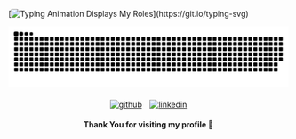 [![Typing Animation Displays My Roles](https://readme-typing-svg.herokuapp.com?color=674188&lines=Hello+I'm+Zeynep;Welcome+to+my+Github+profile;)](https://git.io/typing-svg)
<p align="center">
   

<div align="center">
  <a href="https://1999azzar.github.io/1999AZZAR/">
  <img  src="https://github.com/1999AZZAR/1999AZZAR/blob/main/resources/img/grid-snake.svg"
       alt="snake" /></a>
</div>


<p align="center">
	<a href="https://github.com/zeynepgulerizm" ><img alt="github" width="10%" style="padding:5px" src="https://img.icons8.com/clouds/100/000000/github.png"/></a>
	<a href="https://www.linkedin.com/in/zeynep-g%C3%BCler/"><img alt="linkedin" width="10%" style="padding:5px" src="https://img.icons8.com/clouds/100/000000/linkedin.png"/></a>

</p>


<p align="center"><b>   Thank You for visiting my profile 🙏</b></p>
